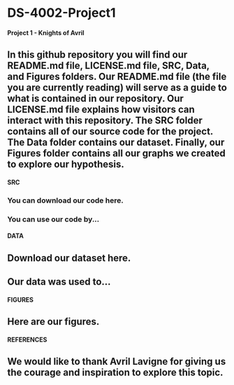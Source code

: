 # DS-4002-Project1

#### Project 1 - Knights of Avril
## In this github repository you will find our README.md file, LICENSE.md file, SRC, Data, and Figures folders. Our README.md file (the file you are currently reading) will serve as a guide to what is contained in our repository. Our LICENSE.md file explains how visitors can interact with this repository. The SRC folder contains all of our source code for the project. The Data folder contains our dataset. Finally, our Figures folder contains all our graphs we created to explore our hypothesis. 

#### SRC
### You can download our code here. 
### You can use our code by...

#### DATA
## Download our dataset here. 
## Our data was used to...

#### FIGURES
## Here are our figures.

#### REFERENCES
## We would like to thank Avril Lavigne for giving us the courage and inspiration to explore this topic.
